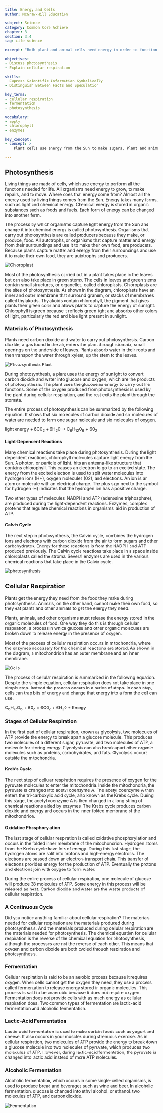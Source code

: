```yaml
---
title: Energy and Cells
author: McGraw-Hill Education

subject: Science
category: Common Core Achieve
chapter: 3
section: 3.4
tag: Life Science

excerpt: "Both plant and animal cells need energy in order to function properly. Learn how plant and animal cells convert the energy molecules into sugar that is used in chemical reactions that produce energy-storing molecules called ATP. ATP is the energy source for all cellular functions."

objectives:
- Discuss photosynthesis
- Explain cellular respiration

skills:
- Express Scientific Information Symbolically
- Distinguish Between Facts and Speculation

key_terms:
- cellular respiration
- fermentation
- photosynthesis

vocabulary:
- apply
- chlorophyll
- enzymes

key_concept:
- concept: >
    Plant cells use energy from the Sun to make sugars. Plant and animal cells break down sugars and other food molecules to release energy cells can use.

---
```


## Photosynthesis

Living things are made of cells, which use energy to perform all the functions needed for life. All organisms need energy to grow, to make repairs, and to move. Where does that energy come from? Almost all the energy used by living things comes from the Sun. Energy takes many forms, such as light and chemical energy. Chemical energy is stored in organic substances such as foods and fuels. Each form of energy can be changed into another form.

The process by which organisms capture light energy from the Sun and change it into chemical energy is called photosynthesis. Organisms that carry out photosynthesis are called producers because they make, or produce, food. All autotrophs, or organisms that capture matter and energy from their surroundings and use it to make their own food, are producers. Because plants capture matter and energy from their surroundings and use it to make their own food, they are autotrophs and producers.

![Chloroplast]()

Most of the photosynthesis carried out in a plant takes place in the leaves but can also take place in green stems. The cells in leaves and green stems contain small structures, or organelles, called chloroplasts. Chloroplasts are the sites of photosynthesis. As shown in the diagram, chloroplasts have an inner and outer membrane that surround granum, or stacks of membranes called thylakoids. Thylakoids contain chlorophyll, the pigment that gives plants their green color and allows plants to capture the energy of sunlight. Chlorophyll is green because it reflects green light and absorbs other colors of light, particularly the red and blue light present in sunlight.

### Materials of Photosynthesis

Plants need carbon dioxide and water to carry out photosynthesis. Carbon dioxide, a gas found in the air, enters the plant through stomata, small openings on the underside of leaves. Plants absorb water in their roots and then transport the water through xylem, up the stem to the leaves.

![Photosynthesis Plant]()

During photosynthesis, a plant uses the energy of sunlight to convert carbon dioxide and water into glucose and oxygen, which are the products of photosynthesis. The plant uses the glucose as energy to carry out life functions. Some of the oxygen produced from photosynthesis is used by the plant during cellular respiration, and the rest exits the plant through the stomata.

The entire process of photosynthesis can be summarized by the following equation. It shows that six molecules of carbon dioxide and six molecules of water are needed to form one sugar molecule and six molecules of oxygen.

light energy + 6C0<sub>2</sub> + 6H<sub>2</sub>0 &rarr; C<sub>6</sub>H<sub>12</sub>O<sub>6</sub> + 60<sub>2</sub>

#### Light-Dependent Reactions

Many chemical reactions take place during photosynthesis. During the light dependent reactions, chlorophyll molecules capture light energy from the Sun. A photon, or particle of light, hits an antenna-like structure that contains chlorophyll. This causes an electron to go to an excited state. The energy from the excited electron is used to split water molecules into hydrogen ions (H+), oxygen molecules (02), and electrons. An ion is an atom or molecule with an electrical charge. The plus sign next to the symbol for hydrogen (H) indicates that the hydrogen ion has a positive charge.

Two other types of molecules, NADPH and ATP (adenosine triphosphate), are produced during the light-dependent reactions. Enzymes, complex proteins that regulate chemical reactions in organisms, aid in production of ATP.

#### Calvin Cycle

The next step in photosynthesis, the Calvin cycle, combines the hydrogen ions and electrons with carbon dioxide from the air to form sugars and other carbohydrates. Energy for these reactions is from the NADPH and ATP produced previously. The Calvin cycle reactions take place in a space inside chloroplasts called the stroma. Several enzymes are used in the various chemical reactions that take place in the Calvin cycle.

![photosynthesis]()

## Cellular Respiration

Plants get the energy they need from the food they make during photosynthesis. Animals, on the other hand, cannot make their own food, so they eat plants and other animals to get the energy they need.

Plants, animals, and other organisms must release the energy stored in the organic molecules of food. One way they do this is through cellular respiration, a process in which glucose and other organic molecules are broken down to release energy in the presence of oxygen.

Most of the process of cellular respiration occurs in mitochondria, where the enzymes necessary for the chemical reactions are stored. As shown in the diagram, a mitochondrion has an outer membrane and an inner membrane.

![Cells]()

The process of cellular respiration is summarized in the following equation. Despite the simple equation, cellular respiration does not take place in one simple step. Instead the process occurs in a series of steps. In each step, cells can trap bits of energy and change that energy into a form the cell can use.

C<sub>6</sub>H<sub>12</sub>O<sub>6</sub> + 60<sub>2</sub> = 6C0<sub>2</sub> + 6H<sub>2</sub>0 + Energy

### Stages of Cellular Respiration

In the first part of cellular respiration, known as glycolysis, two molecules of ATP provide the energy to break apart a glucose molecule. This produces two molecules of a different sugar, pyruvate, and two molecules of ATP, a molecule for storing energy. Glycolysis can also break apart other organic molecules such as proteins, carbohydrates, and fats. Glycolysis occurs outside the mitochondria.

#### Kreb's Cycle

The next step of cellular respiration requires the presence of oxygen for the pyruvate molecules to enter the mitochondria. Inside the mitochondria, the pyruvate is changed into acetyl coenzyme A. The acetyl coenzyme A then enters the tri-carboxylic acid cycle, also known as the Krebs cycle. During this stage, the acetyl coenzyme A is then changed in a long string of chemical reactions aided by enzymes. The Krebs cycle produces carbon dioxide and energy and occurs in the inner folded membrane of the mitochondrion.

#### Oxidative Phosphorylation

The last stage of cellular respiration is called oxidative phosphorylation and occurs in the folded inner membrane of the mitochondrion. Hydrogen atoms from the Krebs cycle have lots of energy. During this last stage, the hydrogen atoms are split into protons and high-energy electrons. The electrons are passed down an electron-transport chain. This transfer of electrons provides energy for the production of ATP. Eventually the protons and electrons join with oxygen to form water.

During the entire process of cellular respiration, one molecule of glucose will produce 38 molecules of ATP. Some energy in this process will be released as heat. Carbon dioxide and water are the waste products of cellular respiration.

### A Continuous Cycle

Did you notice anything familiar about cellular respiration? The materials needed for cellular respiration are the materials produced during photosynthesis. And the materials produced during cellular respiration are the materials needed for photosynthesis. The chemical equation for cellular respiration is the reverse of the chemical equation for photosynthesis, although the processes are not the reverse of each other. This means that oxygen and carbon dioxide are both cycled through respiration and photosynthesis.

### Fermentation

Cellular respiration is said to be an aerobic process because it requires oxygen. When cells cannot get the oxygen they need, they use a process called fermentation to release energy stored in organic molecules. This process is said to be anaerobic because it does not require oxygen. Fermentation does not provide cells with as much energy as cellular respiration does. Two common types of fermentation are lactic-acid fermentation and alcoholic fermentation.

### Lactic-Acid Fermentation

Lactic-acid fermentation is used to make certain foods such as yogurt and cheese. It also occurs in your muscles during strenuous exercise. As in cellular respiration, two molecules of ATP provide the energy to break down a glucose molecule into two molecules of pyruvate, which produces two molecules of ATP. However, during lactic-acid fermentation, the pyruvate is changed into lactic acid instead of more ATP molecules.

### Alcoholic Fermentation

Alcoholic fermentation, which occurs in some single-celled organisms, is used to produce bread and beverages such as wine and beer. In alcoholic fermentation, glucose is changed into ethyl alcohol, or ethanol, two molecules of ATP, and carbon dioxide.

![Fermentation]()
